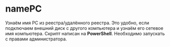 # namePC
Узнаём имя PC из реестра/удалённого реестра. Это удобно, если подключаем внешний диск с другого компьютера и узнаём его сетевое имя компьютера.
Скрипт написан на <b>PowerShell</b>. Необходимо запускать с правами администратора.


